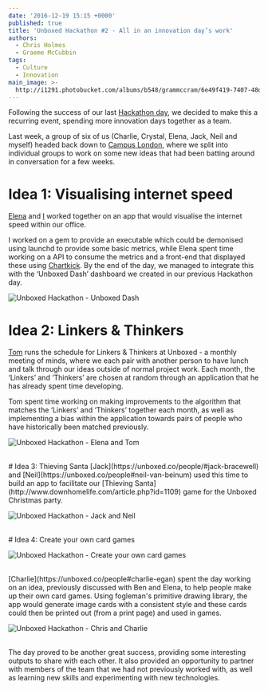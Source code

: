 ```yaml
---
date: '2016-12-19 15:15 +0000'
published: true
title: 'Unboxed Hackathon #2 - All in an innovation day’s work'
authors:
  - Chris Holmes
  - Graeme McCubbin
tags:
  - Culture
  - Innovation
main_image: >-
  http://i1291.photobucket.com/albums/b548/grammccram/6e49f419-7407-48dd-b480-c47dbd61e495_zpsslc0nbab.jpg
---
```

Following the success of our last [Hackathon day](https://unboxed.co/blog/unboxed-hackathon-what-a-difference-a-day-makes), we decided to make this a recurring event, spending more innovation days together as a team.<br/>

Last week, a group of six of us (Charlie, Crystal, Elena, Jack, Neil and myself) headed back down to [Campus London](https://www.campus.co/london/en), where we split into individual groups to work on some new ideas that had been batting around in conversation for a few weeks.<br/>

# Idea 1: Visualising internet speed
[Elena](https://unboxed.co/people/#elena-tanasoiu) and [I](https://unboxed.co/people/#chris-holmes) worked together on an app that would visualise the internet speed within our office.<br/>

I worked on a gem to provide an executable which could be demonised using launchd to provide some basic metrics, while Elena spent time working on a API to consume the metrics and a front-end that displayed these using [Chartkick](https://github.com/ankane/chartkick). By the end of the day, we managed to integrate this with the ‘Unboxed Dash’ dashboard we created in our previous Hackathon day.<br/>

![Unboxed Hackathon - Unboxed Dash](http://i1291.photobucket.com/albums/b548/grammccram/Unboxed%20Hackathon%20-%20Unboxed%20Dash_zpspgm7qz2z.png)
<br/>


# Idea 2: Linkers & Thinkers
[Tom](https://unboxed.co/people/#tom-sabin) runs the schedule for Linkers & Thinkers at Unboxed - a monthly meeting of minds, where we each pair with another person to have lunch and talk through our ideas outside of normal project work. Each month, the ‘Linkers’ and ‘Thinkers’ are chosen at random through an application that he has already spent time developing.<br/>

Tom spent time working on making improvements to the algorithm that matches the ‘Linkers’ and ‘Thinkers’ together each month, as well as implementing a bias within the application towards pairs of people who have historically been matched previously.<br/>

![Unboxed Hackathon - Elena and Tom](http://i1291.photobucket.com/albums/b548/grammccram/Unboxed%20Hackathon%20-%20Elena%20and%20Tom_zpsj25m5kih.jpg)


<br/>
# Idea 3: Thieving Santa
[Jack](https://unboxed.co/people/#jack-bracewell) and [Neil](https://unboxed.co/people#neil-van-beinum) used this time to build an app to facilitate our [Thieving Santa](http://www.downhomelife.com/article.php?id=1109) game for the Unboxed Christmas party.<br/>

![Unboxed Hackathon - Jack and Neil](http://i1291.photobucket.com/albums/b548/grammccram/Unboxed%20Hackathon%20-%20Jack%20and%20Neil_zpsexhuef39.jpg)

<br/>
# Idea 4: Create your own card games

![Unboxed Hackathon - Create your own card games](http://i1291.photobucket.com/albums/b548/grammccram/Unboxed%20Hackathon%20-%20Create%20your%20own%20card%20games_zps5kfc9aep.png)

<br/>
[Charlie](https://unboxed.co/people#charlie-egan) spent the day working on an idea, previously discussed with Ben and Elena, to help people make up their own card games. Using fogleman's primitive drawing library, the app would generate image cards with a consistent style and these cards could then be printed out (from a print page) and used in games.<br/>

![Unboxed Hackathon - Chris and Charlie](http://i1291.photobucket.com/albums/b548/grammccram/Unboxed%20Hackathon%20-%20Chris%20and%20Charlie_zpsciwaczoj.jpg)

<br/>
The day proved to be another great success, providing some interesting outputs to share with each other. It also provided an opportunity to partner with members of the team that we had not previously worked with, as well as learning new skills and experimenting with new technologies.<br/>






